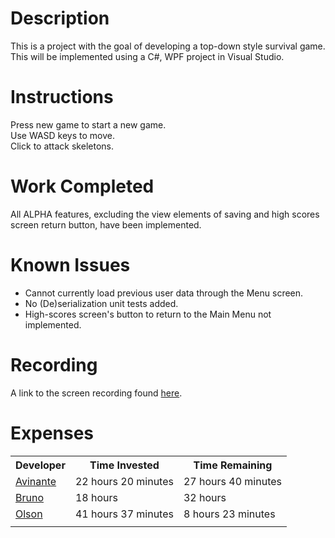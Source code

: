# Description
This is a project with the goal of developing a top-down style survival game. This will be implemented using a C#, WPF project in Visual Studio.
# Instructions
Press new game to start a new game.  
Use WASD keys to move.  
Click to attack skeletons.  
# Work Completed
All ALPHA features, excluding the view elements of saving and high scores screen return button, have been implemented.
# Known Issues
* Cannot currently load previous user data through the Menu screen.   
* No (De)serialization unit tests added.    
* High-scores screen's button to return to the Main Menu not implemented.   
# Recording
A link to the screen recording found <a href = "https://drive.google.com/drive/u/0/my-drive">here</a>.
# Expenses

<table>
<tr>
<th>Developer</th>
<th>Time Invested</th>
<th>Time Remaining</th>
</tr>

<tr>
<td><a href="https://github.com/CpS209-Team1/project-repo/wiki/Avinante-Journal">Avinante</a>  </td>
<td>22 hours 20 minutes</td>
<td>27 hours 40 minutes</td>
</tr>
<tr>
<td><a href="https://github.com/CpS209-Team1/project-repo/wiki/BrunoJournal">Bruno</a>  </td>
<td>18 hours</td>
<td>32 hours</td>
</tr>
<tr>
<td><a href="https://github.com/CpS209-Team1/project-repo/wiki/DueleneJournal">Olson</a>  </td>
<td>41 hours 37 minutes</td>
<td>8 hours 23 minutes</td>
</tr>

<tr>
<td></td>
<td></td>
<td></td>
</tr>
</table>
